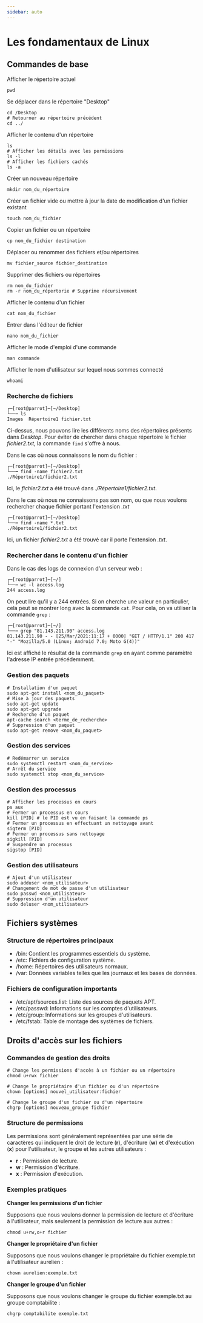 ```yaml
---
sidebar: auto
---
```

# Les fondamentaux de Linux
<Badge type="tip" text="Rédigé le 14/03/2024" />
<Badge type="warning" text="En cours de rédaction" />

## Commandes de base

Afficher le répertoire actuel
```shell
pwd
```
Se déplacer dans le répertoire "Desktop"
```shell
cd /Desktop
# Retourner au répertoire précédent
cd ../
```
Afficher le contenu d'un répertoire
```shell
ls
# Afficher les détails avec les permissions
ls -l
# Afficher les fichiers cachés
ls -a
```
Créer un nouveau répertoire
```shell
mkdir nom_du_répertoire
```
Créer un fichier vide ou mettre à jour la date de modification d'un fichier existant
```shell
touch nom_du_fichier
```
Copier un fichier ou un répertoire
```shell
cp nom_du_fichier destination
```
Déplacer ou renommer des fichiers et/ou répertoires
```shell
mv fichier_source fichier_destination
```
Supprimer des fichiers ou répertoires
```shell
rm nom_du_fichier
rm -r nom_du_répertorie # Supprime récursivement
```
Afficher le contenu d'un fichier
```shell
cat nom_du_fichier
```
Entrer dans l'éditeur de fichier
```shell
nano nom_du_fichier
```
Afficher le mode d'emploi d'une commande
```shell
man commande
```
Afficher le nom d'utilisateur sur lequel nous sommes connecté
```shell
whoami
```

### Recherche de fichiers

```shell
┌─[root@parrot]─[~/Desktop]
└──╼ ls
Images  Répertoire1 fichier.txt 
```

Ci-dessus, nous pouvons lire les différents noms des répertoires présents dans *Desktop*. Pour éviter de chercher dans chaque répertoire le fichier *fichier2.txt*, la commande `find` s'offre à nous.

Dans le cas où nous connaissons le nom du fichier :
```shell
┌─[root@parrot]─[~/Desktop]
└──╼ find -name fichier2.txt
./Répertoire1/fichier2.txt
```
Ici, le *fichier2.txt* a été trouvé dans *./Répertoire1/fichier2.txt*.

Dans le cas où nous ne connaissons pas son nom, ou que nous voulons rechercher chaque fichier portant l'extension *.txt*
```shell
┌─[root@parrot]─[~/Desktop]
└──╼ find -name *.txt
./Répertoire1/fichier2.txt
```
Ici, un fichier *fichier2.txt* a été trouvé car il porte l'extension *.txt*.

### Rechercher dans le contenu d'un fichier

Dans le cas des logs de connexion d'un serveur web :
```shell
┌─[root@parrot]─[~/]
└──╼ wc -l access.log
244 access.log
```
On peut lire qu'il y a 244 entrées. Si on cherche une valeur en particulier, cela peut se montrer long avec la commande `cat`. Pour cela, on va utiliser la commande `grep` :
```shell
┌─[root@parrot]─[~/]
└──╼ grep "81.143.211.90" access.log
81.143.211.90 - - [25/Mar/2021:11:17 + 0000] "GET / HTTP/1.1" 200 417 "-" "Mozilla/5.0 (Linux; Android 7.0; Moto G(4))"
```
Ici est affiché le résultat de la commande `grep` en ayant comme paramètre l'adresse IP entrée précédemment.

### Gestion des paquets

```shell
# Installation d'un paquet
sudo apt-get install <nom_du_paquet>
# Mise à jour des paquets
sudo apt-get update
sudo apt-get upgrade
# Recherche d'un paquet
apt-cache search <terme_de_recherche>
# Suppression d'un paquet
sudo apt-get remove <nom_du_paquet>
```

### Gestion des services

```shell
# Redémarrer un service
sudo systemctl restart <nom_du_service>
# Arrêt du service
sudo systemctl stop <nom_du_service>
```

### Gestion des processus
```shell
# Afficher les processus en cours
ps aux
# Fermer un processus en cours
kill [PID] # le PID est vu en faisant la commande ps
# Fermer un processus en effectuant un nettoyage avant
sigterm [PID]
# Fermer un processus sans nettoyage
sigkill [PID]
# Suspendre un processus
sigstop [PID]
```

### Gestion des utilisateurs
```shell
# Ajout d'un utilisateur
sudo adduser <nom_utilisateur>
# Changement de mot de passe d'un utilisateur
sudo passwd <nom_utilisateur>
# Suppression d'un utilisateur
sudo deluser <nom_utilisateur>
```

## Fichiers systèmes
### Structure de répertoires principaux
* /bin: Contient les programmes essentiels du système.
* /etc: Fichiers de configuration système.
* /home: Répertoires des utilisateurs normaux.
* /var: Données variables telles que les journaux et les bases de données.
### Fichiers de configuration importants
* /etc/apt/sources.list: Liste des sources de paquets APT.
* /etc/passwd: Informations sur les comptes d'utilisateurs.
* /etc/group: Informations sur les groupes d'utilisateurs.
* /etc/fstab: Table de montage des systèmes de fichiers.

## Droits d'accès sur les fichiers
### Commandes de gestion des droits
```shell
# Change les permissions d'accès à un fichier ou un répertoire
chmod u+rwx fichier
```
```shell
# Change le propriétaire d'un fichier ou d'un répertoire
chown [options] nouvel_utilisateur:fichier
```
```shell
# Change le groupe d'un fichier ou d'un répertoire
chgrp [options] nouveau_groupe fichier
```

### Structure de permissions

Les permissions sont généralement représentées par une série de caractères qui indiquent le droit de lecture (**r**), d'écriture (**w**) et d'exécution (**x**) pour l'utilisateur, le groupe et les autres utilisateurs :

- **r** : Permission de lecture.
- **w** : Permission d'écriture.
- **x** : Permission d'exécution.

### Exemples pratiques

**Changer les permissions d'un fichier**

Supposons que nous voulons donner la permission de lecture et d'écriture à l'utilisateur, mais seulement la permission de lecture aux autres :
```shell
chmod u+rw,o+r fichier
```

**Changer le propriétaire d'un fichier**

Supposons que nous voulons changer le propriétaire du fichier exemple.txt à l'utilisateur aurelien :
```shell
chown aurelien:exemple.txt
```

**Changer le groupe d'un fichier**

Supposons que nous voulons changer le groupe du fichier exemple.txt au groupe comptabilite :
```shell
chgrp comptabilite exemple.txt
```


